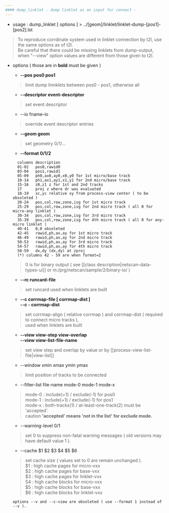 ```yaml
---
#### dump_linklet - dump linklet as an input for connect -
---
```


+ usage : dump_linklet [ options ] > ../[geom]/linklet/linklet-dump-[pos1]-[pos2].lst  
> To reproduce corrdinate system used in linklet connection by t2l, use the same options as of t2l.  
> Be careful that there could be missing linklets from dump-output, when "--view" option values are different from those given to t2l.  

+ options ( those are in **bold** must be given )  
  - **--pos pos0 pos1**
  > limit dump linnklets between pos0 - pos1, otherwise all  

  - **--descriptor event-descriptor**
  > set event descriptor  

  - --io fname-io
  > override event descriptor entries  

  - **--geom geom**
  > set geometry 0/1/...  

  - **--format 0/1/2**
  ```
    columns description
    01-02   pos0,rawid0
    03-04   pos1,rawid1
    05-09   ph0,ax0,ay0,x0,y0 for 1st micro/base track
    10-14   ph1,ax1,ay1,x1,y1 for 2nd micro/base track
    15-16   z0,z1 z for 1st and 2nd tracks
    17      proj z where dr was evaluated
    18-19   xc,yc relative xy from process-view center ( to be obsoleted )
    20-24   pos,col,row,zone,isg for 1st micro track
    25-29   pos,col,row,zone,isg for 2nd micro track ( all 0 for micro-any linklet )
    30-34   pos,col,row,zone,isg for 3rd micro track
    35-39   pos,col,row,zone,isg for 4th micro track ( all 0 for any-micro linklet )
    40-41   0,0 obsoleted
    42-45   rawid,ph,ax,ay for 1st micro track
    46-49   rawid,ph,ax,ay for 2nd micro track
    50-53   rawid,ph,ax,ay for 3rd micro track
    54-57   rawid,ph,ax,ay for 4th micro track
    58-59   dx,dy (dx,dy) at zproj
    (*) columns 42 - 59 are when format=2
  ```
  > 0 is for binary output ( see [[class description|netscan-data-types-ui]] or m:/prg/netscan/sample/2/binary-io/ )  

  - **--rc runcard-file**
  > set runcard used when linklets are built  

  - **--c corrmap-file [ corrmap-dist ]**  
    **--c - corrmap-dist**
  > set corrmap-align ( relative corrmap ) and corrmap-dist ( required to connect micro tracks ),  
  > used when linklets are built  

  - **--view view-step view-overlap**  
    **--view view-list-file-name**  
  > set view step and overlap by value or by [[process-view-list-file|view-list]]  

  - --window xmin xmax ymin ymax
  > limit position of tracks to be connected  

  - --filter-list file-name mode-0 mode-1 mode-x
  > mode-0 : include(+1) / exclude(-1) for pos0  
  > mode-1 : include(+1) / exclude(-1) for pos1  
  > mode-x : both-tracks(1) / at-least-one-track(2) must be 'accepted'.  
  > caution **'accepted' means 'not in the list' for exclude mode.**  

  - --warning-level 0/1
  > set 0 to suppress non-fatal warning messages ( old versions may have default value 1 ).  

  - --cache $1 $2 $3 $4 $5 $6
  > set cache size ( values set to 0 are remain unchanged ).  
  > $1 : high cache pages for micro-vxx  
  > $2 : high cache pages for base-vxx  
  > $3 : high cache pages for linklet-vxx  
  > S4 : high cache blocks for micro-vxx  
  > $5 : high cache blocks for base-vxx  
  > $6 : high cache blocks for linklet-vxx  

  ```options --v and --c-view are obsoleted ( use --format 1 instead of --v ).```
